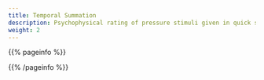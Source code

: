```yaml
---
title: Temporal Summation
description: Psychophysical rating of pressure stimuli given in quick succession that evokes temporal summation.
weight: 2
---
```


{{% pageinfo %}}


{{% /pageinfo %}}
